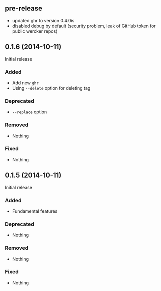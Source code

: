 ## pre-release

- updated ghr to version 0.4.0is
- disabled debug by default (security problem, leak of GitHub token for public wercker repos)

## 0.1.6 (2014-10-11)

Initial release

### Added

- Add new `ghr`
- Using `--delete` option for deleting tag

### Deprecated

- `--replace` option

### Removed

- Nothing

### Fixed

- Nothing


## 0.1.5 (2014-10-11)

Initial release

### Added

- Fundamental features

### Deprecated

- Nothing

### Removed

- Nothing

### Fixed

- Nothing


